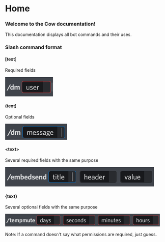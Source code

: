 # Home

### Welcome to the Cow documentation!

This documentation displays all bot commands and their uses.

### Slash command format

#### \[text]

Required fields

![](<.gitbook/assets/image (35).png>)

#### (text)

Optional fields

![](<.gitbook/assets/image (6).png>)

#### \<text>

Several required fields with the same purpose

![](<.gitbook/assets/image (8).png>)

#### {text}

Several optional fields with the same purpose

![](<.gitbook/assets/image (19).png>)

Note: If a command doesn't say what permissions are required, just guess.
